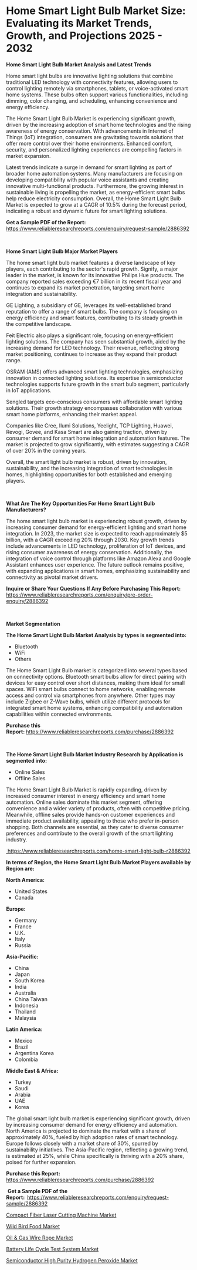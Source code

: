 <p><h1>Home Smart Light Bulb Market Size: Evaluating its Market Trends, Growth, and Projections 2025 - 2032</h1></p><p><strong>Home Smart Light Bulb Market Analysis and Latest Trends</strong></p>
<p><p>Home smart light bulbs are innovative lighting solutions that combine traditional LED technology with connectivity features, allowing users to control lighting remotely via smartphones, tablets, or voice-activated smart home systems. These bulbs often support various functionalities, including dimming, color changing, and scheduling, enhancing convenience and energy efficiency.</p><p>The Home Smart Light Bulb Market is experiencing significant growth, driven by the increasing adoption of smart home technologies and the rising awareness of energy conservation. With advancements in Internet of Things (IoT) integration, consumers are gravitating towards solutions that offer more control over their home environments. Enhanced comfort, security, and personalized lighting experiences are compelling factors in market expansion.</p><p>Latest trends indicate a surge in demand for smart lighting as part of broader home automation systems. Many manufacturers are focusing on developing compatibility with popular voice assistants and creating innovative multi-functional products. Furthermore, the growing interest in sustainable living is propelling the market, as energy-efficient smart bulbs help reduce electricity consumption. Overall, the Home Smart Light Bulb Market is expected to grow at a CAGR of 10.5% during the forecast period, indicating a robust and dynamic future for smart lighting solutions.</p></p>
<p><strong>Get a Sample PDF of the Report:&nbsp;</strong> <a href="https://www.reliableresearchreports.com/enquiry/request-sample/2886392?utm_campaign=34&utm_medium=2&utm_source=Github&utm_content=ia&utm_term=13032025&utm_id=home-smart-light-bulb">https://www.reliableresearchreports.com/enquiry/request-sample/2886392</a></p>
<p>&nbsp;</p>
<p><strong>Home Smart Light Bulb Major Market Players</strong></p>
<p><p>The home smart light bulb market features a diverse landscape of key players, each contributing to the sector's rapid growth. Signify, a major leader in the market, is known for its innovative Philips Hue products. The company reported sales exceeding €7 billion in its recent fiscal year and continues to expand its market penetration, targeting smart home integration and sustainability.</p><p>GE Lighting, a subsidiary of GE, leverages its well-established brand reputation to offer a range of smart bulbs. The company is focusing on energy efficiency and smart features, contributing to its steady growth in the competitive landscape.</p><p>Feit Electric also plays a significant role, focusing on energy-efficient lighting solutions. The company has seen substantial growth, aided by the increasing demand for LED technology. Their revenue, reflecting strong market positioning, continues to increase as they expand their product range.</p><p>OSRAM (AMS) offers advanced smart lighting technologies, emphasizing innovation in connected lighting solutions. Its expertise in semiconductor technologies supports future growth in the smart bulb segment, particularly in IoT applications.</p><p>Sengled targets eco-conscious consumers with affordable smart lighting solutions. Their growth strategy encompasses collaboration with various smart home platforms, enhancing their market appeal.</p><p>Companies like Cree, Ilumi Solutions, Yeelight, TCP Lighting, Huawei, Revogi, Govee, and Kasa Smart are also gaining traction, driven by consumer demand for smart home integration and automation features. The market is projected to grow significantly, with estimates suggesting a CAGR of over 20% in the coming years.</p><p>Overall, the smart light bulb market is robust, driven by innovation, sustainability, and the increasing integration of smart technologies in homes, highlighting opportunities for both established and emerging players.</p></p>
<p>&nbsp;</p>
<p><strong>What Are The Key Opportunities For Home Smart Light Bulb Manufacturers?</strong></p>
<p><p>The home smart light bulb market is experiencing robust growth, driven by increasing consumer demand for energy-efficient lighting and smart home integration. In 2023, the market size is expected to reach approximately $5 billion, with a CAGR exceeding 20% through 2030. Key growth trends include advancements in LED technology, proliferation of IoT devices, and rising consumer awareness of energy conservation. Additionally, the integration of voice control through platforms like Amazon Alexa and Google Assistant enhances user experience. The future outlook remains positive, with expanding applications in smart homes, emphasizing sustainability and connectivity as pivotal market drivers.</p></p>
<p><strong>Inquire or Share Your Questions If Any Before Purchasing This Report:</strong> <a href="https://www.reliableresearchreports.com/enquiry/pre-order-enquiry/2886392?utm_campaign=34&utm_medium=2&utm_source=Github&utm_content=ia&utm_term=13032025&utm_id=home-smart-light-bulb">https://www.reliableresearchreports.com/enquiry/pre-order-enquiry/2886392</a></p>
<p>&nbsp;</p>
<p><strong>Market Segmentation</strong></p>
<p><strong>The Home Smart Light Bulb Market Analysis by types is segmented into:</strong></p>
<p><ul><li>Bluetooth</li><li>WiFi</li><li>Others</li></ul></p>
<p><p>The Home Smart Light Bulb market is categorized into several types based on connectivity options. Bluetooth smart bulbs allow for direct pairing with devices for easy control over short distances, making them ideal for small spaces. WiFi smart bulbs connect to home networks, enabling remote access and control via smartphones from anywhere. Other types may include Zigbee or Z-Wave bulbs, which utilize different protocols for integrated smart home systems, enhancing compatibility and automation capabilities within connected environments.</p></p>
<p><strong>Purchase this Report:&nbsp;</strong><a href="https://www.reliableresearchreports.com/purchase/2886392?utm_campaign=34&utm_medium=2&utm_source=Github&utm_content=ia&utm_term=13032025&utm_id=home-smart-light-bulb">https://www.reliableresearchreports.com/purchase/2886392</a></p>
<p>&nbsp;</p>
<p><strong>The Home Smart Light Bulb Market Industry Research by Application is segmented into:</strong></p>
<p><ul><li>Online Sales</li><li>Offline Sales</li></ul></p>
<p><p>The Home Smart Light Bulb Market is rapidly expanding, driven by increased consumer interest in energy efficiency and smart home automation. Online sales dominate this market segment, offering convenience and a wider variety of products, often with competitive pricing. Meanwhile, offline sales provide hands-on customer experiences and immediate product availability, appealing to those who prefer in-person shopping. Both channels are essential, as they cater to diverse consumer preferences and contribute to the overall growth of the smart lighting industry.</p></p>
<p><a href="https://www.reliableresearchreports.com/home-smart-light-bulb-r2886392?utm_campaign=34&utm_medium=2&utm_source=Github&utm_content=ia&utm_term=13032025&utm_id=home-smart-light-bulb">&nbsp;https://www.reliableresearchreports.com/home-smart-light-bulb-r2886392</a></p>
<p><strong>In terms of Region, the Home Smart Light Bulb Market Players available by Region are:</strong></p>
<p>
    <p> <strong> North America: </strong>
        <ul>
            <li>United States</li>
            <li>Canada</li>
        </ul>
        </p> 
    <p> <strong> Europe: </strong>
        <ul>
            <li>Germany</li>
            <li>France</li>
            <li>U.K.</li>
            <li>Italy</li>
            <li>Russia</li>
        </ul>
        </p> 
    <p> <strong> Asia-Pacific: </strong>
        <ul>
            <li>China</li>
            <li>Japan</li>
            <li>South Korea</li>
            <li>India</li>
            <li>Australia</li>
            <li>China Taiwan</li>
            <li>Indonesia</li>
            <li>Thailand</li>
            <li>Malaysia</li>
        </ul>
        </p> 
    <p> <strong> Latin America: </strong>
        <ul>
            <li>Mexico</li>
            <li>Brazil</li>
            <li>Argentina Korea</li>
            <li>Colombia</li>
        </ul>
        </p> 
    <p> <strong> Middle East & Africa: </strong>
        <ul>
            <li>Turkey</li>
            <li>Saudi</li>
            <li>Arabia</li>
            <li>UAE</li>
            <li>Korea</li>
        </ul>
    </p>
    </p>
<p><p>The global smart light bulb market is experiencing significant growth, driven by increasing consumer demand for energy efficiency and automation. North America is projected to dominate the market with a share of approximately 40%, fueled by high adoption rates of smart technology. Europe follows closely with a market share of 30%, spurred by sustainability initiatives. The Asia-Pacific region, reflecting a growing trend, is estimated at 25%, while China specifically is thriving with a 20% share, poised for further expansion.</p></p>
<p><strong>Purchase this Report: </strong><a href="https://www.reliableresearchreports.com/purchase/2886392?utm_campaign=34&utm_medium=2&utm_source=Github&utm_content=ia&utm_term=13032025&utm_id=home-smart-light-bulb">https://www.reliableresearchreports.com/purchase/2886392</a></p>
<p>&nbsp;<strong>Get a Sample PDF of the Report:&nbsp;&nbsp;</strong><a href="https://www.reliableresearchreports.com/enquiry/request-sample/2886392?utm_campaign=34&utm_medium=2&utm_source=Github&utm_content=ia&utm_term=13032025&utm_id=home-smart-light-bulb">https://www.reliableresearchreports.com/enquiry/request-sample/2886392</a></p>
<p><strong></strong></p>
<p><p><a href="https://github.com/pomasifilo/Market-Research-Report-List-1/blob/main/compact-fiber-laser-cutting-machine-market.md?utm_campaign=34&utm_medium=2&utm_source=Github&utm_content=ia&utm_term=13032025&utm_id=home-smart-light-bulb">Compact Fiber Laser Cutting Machine Market</a></p><p><a href="https://github.com/nontoengolo/Market-Research-Report-List-1/blob/main/wild-bird-food-market.md?utm_campaign=34&utm_medium=2&utm_source=Github&utm_content=ia&utm_term=13032025&utm_id=home-smart-light-bulb">Wild Bird Food Market</a></p><p><a href="https://github.com/mateyappiazo/Market-Research-Report-List-1/blob/main/oil-gas-wire-rope-market.md?utm_campaign=34&utm_medium=2&utm_source=Github&utm_content=ia&utm_term=13032025&utm_id=home-smart-light-bulb">Oil & Gas Wire Rope Market</a></p><p><a href="https://github.com/signallaikun/Market-Research-Report-List-1/blob/main/battery-life-cycle-test-system-market.md?utm_campaign=34&utm_medium=2&utm_source=Github&utm_content=ia&utm_term=13032025&utm_id=home-smart-light-bulb">Battery Life Cycle Test System Market</a></p><p><a href="https://github.com/shefikagbons/Market-Research-Report-List-1/blob/main/semiconductor-high-purity-hydrogen-peroxide-market.md?utm_campaign=34&utm_medium=2&utm_source=Github&utm_content=ia&utm_term=13032025&utm_id=home-smart-light-bulb">Semiconductor High Purity Hydrogen Peroxide Market</a></p></p>